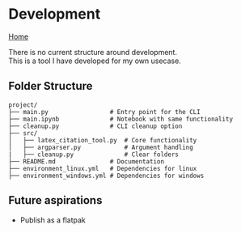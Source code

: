 # Development

[Home](../README.md)

There is no current structure around development.  
This is a tool I have developed for my own usecase.  

## Folder Structure

```
project/
├── main.py                 # Entry point for the CLI
├── main.ipynb              # Notebook with same functionality
├── cleanup.py              # CLI cleanup option
├── src/
│   ├── latex_citation_tool.py  # Core functionality
│   ├── argparser.py            # Argument handling
|   ├── cleanup.py              # Clear folders
├── README.md               # Documentation
├── environment_linux.yml   # Dependencies for linux
├── environment_windows.yml # Dependencies for windows
```

## Future aspirations

* Publish as a flatpak
